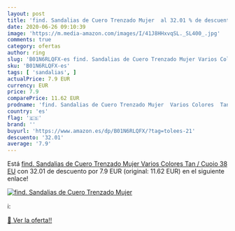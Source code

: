 ```yaml
---
layout: post
title: 'find. Sandalias de Cuero Trenzado Mujer  al 32.01 % de descuento'
date: 2020-06-26 09:10:39
image: 'https://m.media-amazon.com/images/I/41J8HHxvqSL._SL400_.jpg'
comments: true
category: ofertas
author: ring
slug: 'B01N6RLQFX-es find. Sandalias de Cuero Trenzado Mujer Varios Colores Tan...'
sku: 'B01N6RLQFX-es'
tags: [ 'sandalias', ]
actualPrice: 7.9 EUR
currency: EUR
price: 7.9
comparePrice: 11.62 EUR
prodname: 'find. Sandalias de Cuero Trenzado Mujer  Varios Colores  Tan / Cuoio   38 EU'
country: 'es'
flag: '🇪🇸'
brand: ''
buyurl: 'https://www.amazon.es/dp/B01N6RLQFX/?tag=tolees-21'
descuento: '32.01'
average: '7.9'
---
```


Está [find. Sandalias de Cuero Trenzado Mujer  Varios Colores  Tan / Cuoio   38 EU](https://www.amazon.es/dp/B01N6RLQFX/?tag=tolees-21) con 32.01 de descuento por 7.9 EUR (original: 11.62 EUR) en el siguiente enlace!

[![find. Sandalias de Cuero Trenzado Mujer ](https://m.media-amazon.com/images/I/41J8HHxvqSL._SL400_.jpg)](https://www.amazon.es/dp/B01N6RLQFX/?tag=tolees-21)

ℹ️:


[🛒 Ver la oferta!!](https://www.amazon.es/dp/B01N6RLQFX/?tag=tolees-21)
